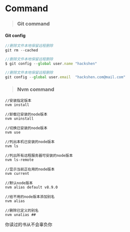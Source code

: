 # Command

>### **Git command**

#### Git config
```javascript
//删除文件本地保留远程删除
git rm --cached 

//删除文件本地保留远程删除
$ git config --global user.name "hackshen"

//删除文件本地保留远程删除
git config --global user.email  "hackshen.com@mail.com"
```



> ### **Nvm command**

```javscript
//安装指定版本
nvm install 

//卸载已安装的node版本
nvm uninstall 

//切换已安装的node版本
nvm use 

//列出本机已安装的node版本
nvm ls 

//列出所有远程服务器可安装的node版本
nvm ls-remote 

//显示当前正在用的node版本
nvm current 

//默认node版本
nvm alias default v8.9.0 

//给不用的node版本添加别名
nvm alias 

//删除已定义的别名
nvm unalias ## 
```

你读过的书从不会辜负你

